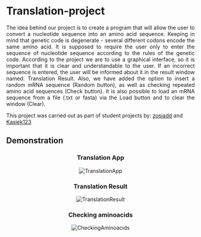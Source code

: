 <h1>Translation-project</h1>

<p align="justify">
The idea behind our project is to create a program that will allow the user to
convert a nucleotide sequence into an amino acid sequence. Keeping in mind that
genetic code is degenerate - several different codons encode the same
amino acid. It is supposed to require the user only to enter the sequence of
nucleotide sequence according to the rules of the genetic code. According to the
project we are to use a graphical interface, so it is important that it is clear and
understandable to the user. If an incorrect sequence is entered, the user will be
informed about it in the result window named: Translation Result. 
Also, we have added the option to insert a random mRNA sequence (Random button), 
as well as checking repeated amino acid sequences (Check button). 
It is also possible to load an mRNA sequence from a file (.txt or fasta) via the Load button and to clear the window (Clear).
</p>


This project was carried out as part of student projects by: 
[zosiadd](https://github.com/zosiadd) and [Kasiek123](https://github.com/Kasiek123)

<h2>Demonstration</h2>
<h3 align="center">Translation App</h3>

<div align="center">
    <img src="https://github.com/zosiadd/Translation-project/assets/161139445/a3afdeca-f7e6-4dce-bbef-526883fc2812" alt="TranslationApp">
</div>

<h3 align="center">Translation Result</h3>

<div align="center">
    <img src="https://github.com/zosiadd/Translation-project/assets/161139445/dea8d8da-1048-4638-afb7-c40c0f3e9acd" alt="TranslationResult">
</div>

<h3 align="center">Checking aminoacids</h3>

<div align="center">
    <img src="https://github.com/zosiadd/Translation-project/assets/161139445/4cf0d14c-bdc0-47d0-9376-9e1df5c99c58" alt="CheckingAminoacids">
</div>





